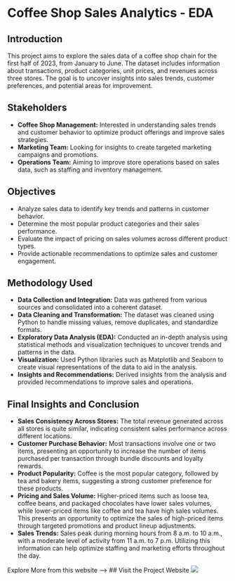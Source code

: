 # Coffee Shop Sales Analytics - EDA

## Introduction
This project aims to explore the sales data of a coffee shop chain for the first half of 2023, from January to June. The dataset includes information about transactions, product categories, unit prices, and revenues across three stores. The goal is to uncover insights into sales trends, customer preferences, and potential areas for improvement.

## Stakeholders
* __Coffee Shop Management:__ Interested in understanding sales trends and customer behavior to optimize product offerings and improve sales strategies.
* __Marketing Team:__ Looking for insights to create targeted marketing campaigns and promotions.
* __Operations Team:__ Aiming to improve store operations based on sales data, such as staffing and inventory management.
## Objectives
* Analyze sales data to identify key trends and patterns in customer behavior.
* Determine the most popular product categories and their sales performance.
* Evaluate the impact of pricing on sales volumes across different product types.
* Provide actionable recommendations to optimize sales and customer engagement.
## Methodology Used
* __Data Collection and Integration:__ Data was gathered from various sources and consolidated into a coherent dataset.
* __Data Cleaning and Transformation:__ The dataset was cleaned using Python to handle missing values, remove duplicates, and standardize formats.
* __Exploratory Data Analysis (EDA):__ Conducted an in-depth analysis using statistical methods and visualization techniques to uncover trends and patterns in the data.
* __Visualization:__ Used Python libraries such as Matplotlib and Seaborn to create visual representations of the data to aid in the analysis.
* __Insights and Recommendations:__ Derived insights from the analysis and provided recommendations to improve sales and operations.
## Final Insights and Conclusion
* __Sales Consistency Across Stores:__ The total revenue generated across all stores is quite similar, indicating consistent sales performance across different locations.
* __Customer Purchase Behavior:__ Most transactions involve one or two items, presenting an opportunity to increase the number of items purchased per transaction through bundle discounts and loyalty rewards.
* __Product Popularity:__ Coffee is the most popular category, followed by tea and bakery items, suggesting a strong customer preference for these products.
* __Pricing and Sales Volume:__ Higher-priced items such as loose tea, coffee beans, and packaged chocolates have lower sales volumes, while lower-priced items like coffee and tea have high sales volumes. This presents an opportunity to optimize the sales of high-priced items through targeted promotions and product lineup adjustments.
* __Sales Trends:__ Sales peak during morning hours from 8 a.m. to 10 a.m., with a moderate level of activity from 11 a.m. to 7 p.m. Utilizing this information can help optimize staffing and marketing efforts throughout the day.

Explore More from this website --> ## Visit the Project Website
<a href="https://www.yourwebsite.com" target="_blank"><img src="https://img.shields.io/badge/Visit-Website-blue?style=for-the-badge"></a>
